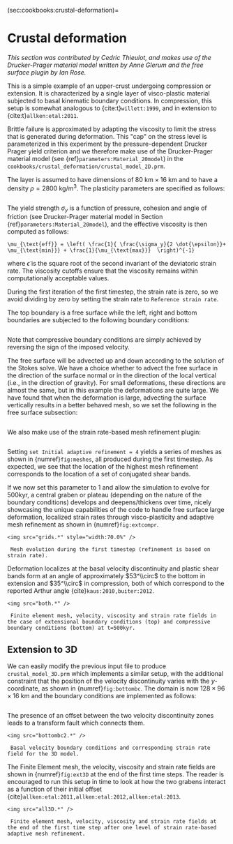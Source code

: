 (sec:cookbooks:crustal-deformation)=
# Crustal deformation

*This section was contributed by Cedric Thieulot, and makes use of the
Drucker-Prager material model written by Anne Glerum and the free surface
plugin by Ian Rose.*

This is a simple example of an upper-crust undergoing compression or
extension. It is characterized by a single layer of visco-plastic material
subjected to basal kinematic boundary conditions. In compression, this setup
is somewhat analogous to {cite:t}`willett:1999`, and in extension to
{cite:t}`allken:etal:2011`.

Brittle failure is approximated by adapting the viscosity to limit the stress
that is generated during deformation. This "cap" on the stress
level is parameterized in this experiment by the pressure-dependent Drucker
Prager yield criterion and we therefore make use of the Drucker-Prager
material model (see {ref}`parameters:Material_20model`) in the
`cookbooks/crustal_deformation/crustal_model_2D.prm`.

The layer is assumed to have dimensions of $80\text{ km} \times 16\text{ km}$
and to have a density $\rho=2800\text{ kg/m}^3$. The plasticity parameters are
specified as follows:

```{literalinclude} crustal_model_2D_part1.prm
```

The yield strength $\sigma_y$ is a function of pressure, cohesion and angle of
friction (see Drucker-Prager material model in Section
{ref}`parameters:Material_20model`), and the effective viscosity is then
computed as follows:
```{math}
\mu_{\text{eff}} = \left( \frac{1}{ \frac{\sigma_y}{2 \dot{\epsilon}}+
\mu_{\text{min}}} + \frac{1}{\mu_{\text{max}}}  \right)^{-1}
```
where
$\dot{\epsilon}$ is the square root of the second invariant of the deviatoric
strain rate. The viscosity cutoffs ensure that the viscosity remains within
computationally acceptable values.

During the first iteration of the first timestep, the strain rate is zero, so
we avoid dividing by zero by setting the strain rate to
`Reference strain rate`.

The top boundary is a free surface while the left, right and bottom boundaries
are subjected to the following boundary conditions:

```{literalinclude} crustal_model_2D_part2.prm
```

Note that compressive boundary conditions are simply achieved by reversing the
sign of the imposed velocity.

The free surface will be advected up and down according to the solution of the
Stokes solve. We have a choice whether to advect the free surface in the
direction of the surface normal or in the direction of the local vertical
(i.e., in the direction of gravity). For small deformations, these directions
are almost the same, but in this example the deformations are quite large. We
have found that when the deformation is large, advecting the surface
vertically results in a better behaved mesh, so we set the following in the
free surface subsection:

```{literalinclude} crustal_model_2D_part3.prm
```

We also make use of the strain rate-based mesh refinement plugin:

```{literalinclude} crustal_model_2D_part4.prm
```

Setting `set Initial adaptive refinement = 4` yields a series of meshes as
shown in {numref}`fig:meshes`, all produced during the first timestep. As expected, we
see that the location of the highest mesh refinement corresponds to the
location of a set of conjugated shear bands.

If we now set this parameter to 1 and allow the simulation to evolve for
500kyr, a central graben or plateau (depending on the nature of the boundary
conditions) develops and deepens/thickens over time, nicely showcasing the
unique capabilities of the code to handle free surface large deformation,
localized strain rates through visco-plasticity and adaptive mesh refinement
as shown in {numref}`fig:extcompr`.

```{figure-md} fig:meshes
<img src="grids.*" style="width:70.0%" />

 Mesh evolution during the first timestep (refinement is based on strain rate).
```

Deformation localizes at the basal velocity discontinuity and plastic shear
bands form at an angle of approximately $53^\\circ$ to the bottom in extension
and $35^\\circ$ in compression, both of which correspond to the reported
Arthur angle {cite}`kaus:2010,buiter:2012`.

```{figure-md} fig:extcompr
<img src="both.*" />

 Finite element mesh, velocity, viscosity and strain rate fields in the case of extensional boundary conditions (top) and compressive boundary conditions (bottom) at t=500kyr.
```

## Extension to 3D

We can easily modify the previous input file to produce `crustal_model_3D.prm`
which implements a similar setup, with the additional constraint that the
position of the velocity discontinuity varies with the $y$-coordinate, as
shown in {numref}`fig:bottombc`. The domain is now $128\times96\times16$ km and the
boundary conditions are implemented as follows:

```{literalinclude} crustal_model_3D_part1.prm
```

The presence of an offset between the two velocity discontinuity zones leads
to a transform fault which connects them.

```{figure-md} fig:bottombc
<img src="bottombc2.*" />

 Basal velocity boundary conditions and corresponding strain rate field for the 3D model.
```

The Finite Element mesh, the velocity, viscosity and strain rate fields are
shown in {numref}`fig:ext3D` at the end of the first time steps. The reader is
encouraged to run this setup in time to look at how the two grabens interact
as a function of their initial offset
{cite}`allken:etal:2011,allken:etal:2012,allken:etal:2013`.

```{figure-md} fig:ext3D
<img src="all3D.*" />

 Finite element mesh, velocity, viscosity and strain rate fields at the end of the first time step after one level of strain rate-based adaptive mesh refinement.
```
